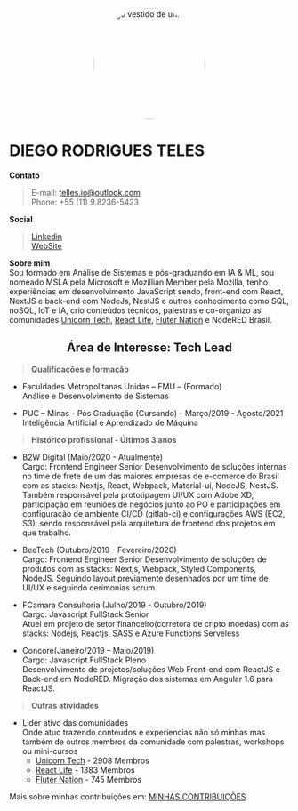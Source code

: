 <img style="display: block; margin: auto; border-radius: 50%" width="200" alt="Diego vestido de unicórnio" src="https://cdn.hashnode.com/res/hashnode/image/upload/v1615316424293/wY2u7Pcoc.jpeg?w=400&h=400&fit=crop&crop=faces&auto=compress"/>

# DIEGO RODRIGUES TELES

**Contato**

> E-mail: telles.io@outlook.com  
> Phone: +55 (11) 9.8236-5423 

**Social**

> [Linkedin](https://br.linkedin.com/in/diegoteles)  
> [WebSite](https://unicorncoder.club/)


**Sobre mim**  
Sou formado em Análise de Sistemas e pós-graduando em IA & ML, sou nomeado MSLA pela Microsoft e Mozillian Member pela Mozilla, tenho experiências em desenvolvimento JavaScript sendo, front-end com React, NextJS e back-end com NodeJs, NestJS e outros conhecimento como SQL, noSQL, IoT e IA, crio conteúdos técnicos, palestras e co-organizo as comunidades [Unicorn Tech](https://www.meetup.com/pt-BR/UnicornTech/), [React Life](https://www.meetup.com/pt-BR/ReactLife/), [Fluter Nation](https://www.meetup.com/pt-BR/ReactLife/) e NodeRED Brasil.

<div align="center" >
    <h2>Área de Interesse: <strong> Tech Lead </strong> </h2>
</div>

>**Qualificações e formação**
- Faculdades Metropolitanas Unidas – FMU – (Formado)  
Análise e Desenvolvimento de Sistemas  
 

- PUC – Minas - Pós Graduação (Cursando) - Março/2019 - Agosto/2021   
Inteligência Artificial e Aprendizado de Máquina 

>**Histórico profissional - Últimos 3 anos**

- B2W Digital (Maio/2020 - Atualmente)  
Cargo: Frontend Engineer Senior
Desenvolvimento de soluções internas no time de frete de um das maiores empresas de e-comerce do Brasil com as stacks: Nextjs, React, Webpack, Material-ui, NodeJS, NestJS. 
Também responsável pela prototipagem UI/UX com Adobe XD, participação em reuniões de negócios junto ao PO e participações em configuração de ambiente CI/CD (gitlab-ci) e configurações AWS (EC2, S3), sendo responsável pela arquitetura de frontend dos projetos em que trabalho.

- BeeTech  (Outubro/2019 - Fevereiro/2020)  
Cargo: Frontend Engineer Senior
Desenvolvimento de soluções de produtos com as stacks: Nextjs, Webpack, Styled Components, NodeJS.
Seguindo layout previamente desenhados por um time de UI/UX e seguindo cerimonias scrum.

- FCamara Consultoria  (Julho/2019 - Outubro/2019)  
Cargo: Javascript FullStack Senior  
Atuei em projeto de setor financeiro(corretora de cripto moedas) com as stacks: Nodejs, Reactjs, SASS e Azure Functions Serveless

- Concore(Janeiro/2019 – Maio/2019)  
 Cargo: Javascript FullStack Pleno   
 Desenvolvimento de projetos/soluções Web Front-end com ReactJS e Back-end em NodeRED. Migração dos sistemas em Angular 1.6 para ReactJS. 

>**Outras atividades**

- Lider ativo das comunidades  
Onde atuo trazendo conteudos e experiencias não só minhas mas também de outros membros da comunidade com palestras, workshops ou mini-cursos
  - [Unicorn Tech](https://www.meetup.com/pt-BR/UnicornTech/) - 2908 Membros
  - [React Life](https://www.meetup.com/pt-BR/ReactLife/) - 1383 Membros
  - [Fluter Nation](https://www.meetup.com/pt-BR/ReactLife/) - 745 Membros

Mais sobre minhas contribuições em: [MINHAS CONTRIBUIÇÕES](https://diegoteles.github.io/timeline)